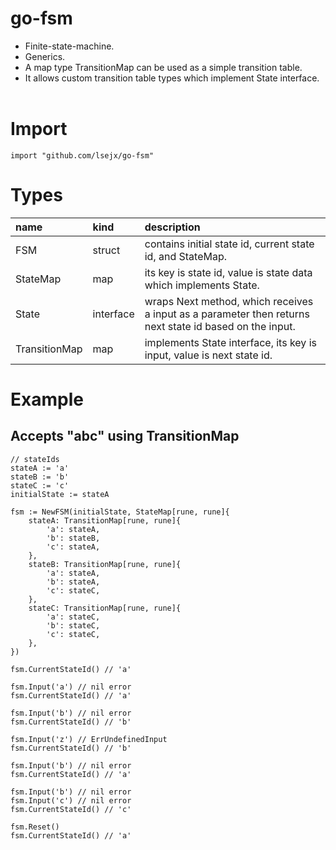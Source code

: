 # go-fsm
* Finite-state-machine.
* Generics.
* A map type TransitionMap can be used as a simple transition table.
* It allows custom transition table types which implement State interface.
<br><br>

# Import
	import "github.com/lsejx/go-fsm"

# Types
|name|kind|description|
|:---|:---|:----------|
|FSM|struct|contains initial state id, current state id, and StateMap.|
|StateMap|map|its key is state id, value is state data which implements State.|
|State|interface|wraps Next method, which receives a input as a parameter then returns next state id based on the input.|
|TransitionMap|map|implements State interface, its key is input, value is next state id.|

# Example
## Accepts "abc" using TransitionMap
	// stateIds
	stateA := 'a'
	stateB := 'b'
	stateC := 'c'
	initialState := stateA

	fsm := NewFSM(initialState, StateMap[rune, rune]{
		stateA: TransitionMap[rune, rune]{
			'a': stateA,
			'b': stateB,
			'c': stateA,
		},
		stateB: TransitionMap[rune, rune]{
			'a': stateA,
			'b': stateA,
			'c': stateC,
		},
		stateC: TransitionMap[rune, rune]{
			'a': stateC,
			'b': stateC,
			'c': stateC,
		},
	})

	fsm.CurrentStateId() // 'a'

	fsm.Input('a') // nil error
	fsm.CurrentStateId() // 'a'

	fsm.Input('b') // nil error
	fsm.CurrentStateId() // 'b'

	fsm.Input('z') // ErrUndefinedInput
	fsm.CurrentStateId() // 'b'

	fsm.Input('b') // nil error
	fsm.CurrentStateId() // 'a'

	fsm.Input('b') // nil error
	fsm.Input('c') // nil error
	fsm.CurrentStateId() // 'c'

	fsm.Reset()
	fsm.CurrentStateId() // 'a'



